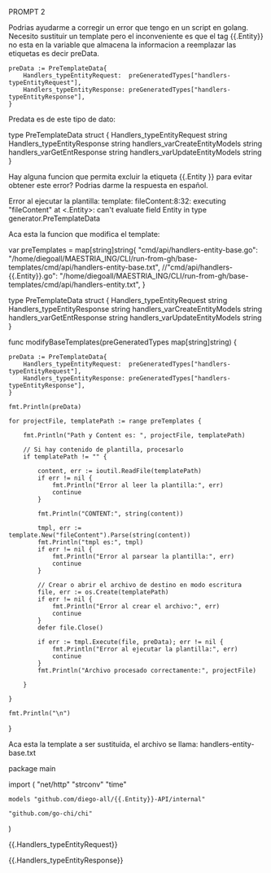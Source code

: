 PROMPT 2


Podrias ayudarme a corregir un error que tengo en un script en golang.
Necesito sustituir un template pero el inconveniente es que el tag {{.Entity}} no esta en la variable que almacena la informacion a reemplazar las etiquetas es decir preData.

	preData := PreTemplateData{
		Handlers_typeEntityRequest:  preGeneratedTypes["handlers-typeEntityRequest"],
		Handlers_typeEntityResponse: preGeneratedTypes["handlers-typeEntityResponse"],
	}
Predata es de este tipo de dato:

type PreTemplateData struct {
	Handlers_typeEntityRequest     string
	Handlers_typeEntityResponse    string
	handlers_varCreateEntityModels string
	handlers_varGetEntResponse     string
	handlers_varUpdateEntityModels string
}

Hay alguna funcion que permita excluir la etiqueta {{.Entity }} para evitar obtener este error? Podrias darme la respuesta en español.

Error al ejecutar la plantilla: template: fileContent:8:32: executing "fileContent" at <.Entity>: can't evaluate field Entity in type generator.PreTemplateData

Aca esta la funcion que modifica el template:

var preTemplates = map[string]string{
	"cmd/api/handlers-entity-base.go": "/home/diegoall/MAESTRIA_ING/CLI/run-from-gh/base-templates/cmd/api/handlers-entity-base.txt",
	//"cmd/api/handlers-{{.Entity}}.go": "/home/diegoall/MAESTRIA_ING/CLI/run-from-gh/base-templates/cmd/api/handlers-entity.txt",
}

type PreTemplateData struct {
	Handlers_typeEntityRequest     string
	Handlers_typeEntityResponse    string
	handlers_varCreateEntityModels string
	handlers_varGetEntResponse     string
	handlers_varUpdateEntityModels string
}


func modifyBaseTemplates(preGeneratedTypes map[string]string) {

	preData := PreTemplateData{
		Handlers_typeEntityRequest:  preGeneratedTypes["handlers-typeEntityRequest"],
		Handlers_typeEntityResponse: preGeneratedTypes["handlers-typeEntityResponse"],
	}

	fmt.Println(preData)

	for projectFile, templatePath := range preTemplates {

		fmt.Println("Path y Content es: ", projectFile, templatePath)

		// Si hay contenido de plantilla, procesarlo
		if templatePath != "" {

			content, err := ioutil.ReadFile(templatePath)
			if err != nil {
				fmt.Println("Error al leer la plantilla:", err)
				continue
			}

			fmt.Println("CONTENT:", string(content))

			tmpl, err := template.New("fileContent").Parse(string(content))
			fmt.Println("tmpl es:", tmpl)
			if err != nil {
				fmt.Println("Error al parsear la plantilla:", err)
				continue
			}

			// Crear o abrir el archivo de destino en modo escritura
			file, err := os.Create(templatePath)
			if err != nil {
				fmt.Println("Error al crear el archivo:", err)
				continue
			}
			defer file.Close()

			if err := tmpl.Execute(file, preData); err != nil {
				fmt.Println("Error al ejecutar la plantilla:", err)
				continue
			}
			fmt.Println("Archivo procesado correctamente:", projectFile)

		}

	}

	fmt.Println("\n")

}

Aca esta la template a ser sustituida, el archivo se llama: handlers-entity-base.txt


package main

import (
	"net/http"
	"strconv"
	"time"

	models "github.com/diego-all/{{.Entity}}-API/internal"

	"github.com/go-chi/chi"
)

{{.Handlers_typeEntityRequest}}


{{.Handlers_typeEntityResponse}}

